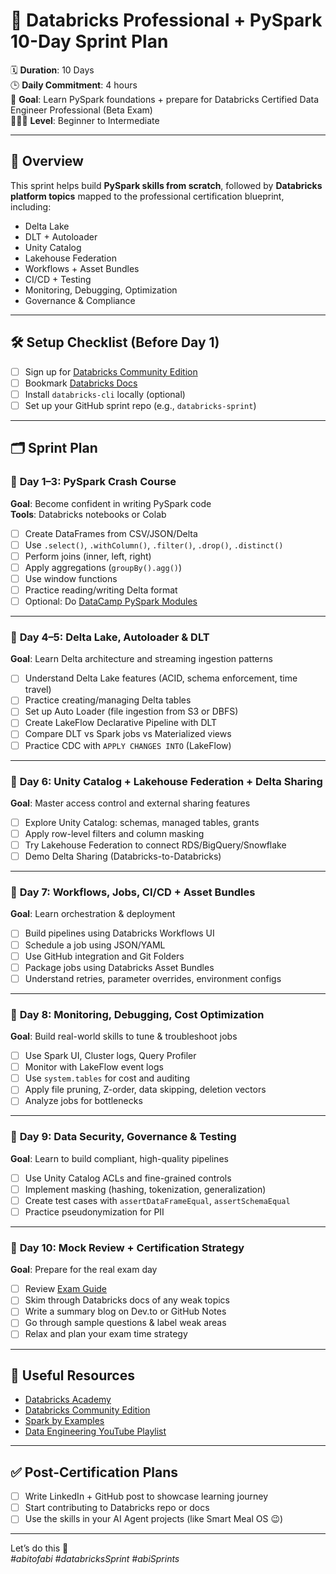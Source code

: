 # 🚀 Databricks Professional + PySpark 10-Day Sprint Plan

🗓️ **Duration**: 10 Days  
🕒 **Daily Commitment**: 4 hours  
🎯 **Goal**: Learn PySpark foundations + prepare for Databricks Certified Data Engineer Professional (Beta Exam)  
👩🏻‍💻 **Level**: Beginner to Intermediate  

---

## 🧠 Overview

This sprint helps build **PySpark skills from scratch**, followed by **Databricks platform topics** mapped to the professional certification blueprint, including:

- Delta Lake
- DLT + Autoloader
- Unity Catalog
- Lakehouse Federation
- Workflows + Asset Bundles
- CI/CD + Testing
- Monitoring, Debugging, Optimization
- Governance & Compliance

---

## 🛠️ Setup Checklist (Before Day 1)

- [ ] Sign up for [Databricks Community Edition](https://community.cloud.databricks.com/)
- [ ] Bookmark [Databricks Docs](https://docs.databricks.com/)
- [ ] Install `databricks-cli` locally (optional)
- [ ] Set up your GitHub sprint repo (e.g., `databricks-sprint`)

---

## 🗂️ Sprint Plan

### 📅 **Day 1–3: PySpark Crash Course**

**Goal**: Become confident in writing PySpark code  
**Tools**: Databricks notebooks or Colab

- [ ] Create DataFrames from CSV/JSON/Delta
- [ ] Use `.select()`, `.withColumn()`, `.filter()`, `.drop()`, `.distinct()`
- [ ] Perform joins (inner, left, right)
- [ ] Apply aggregations (`groupBy().agg()`)
- [ ] Use window functions
- [ ] Practice reading/writing Delta format
- [ ] Optional: Do [DataCamp PySpark Modules](https://www.datacamp.com/)

---

### 📅 **Day 4–5: Delta Lake, Autoloader & DLT**

**Goal**: Learn Delta architecture and streaming ingestion patterns

- [ ] Understand Delta Lake features (ACID, schema enforcement, time travel)
- [ ] Practice creating/managing Delta tables
- [ ] Set up Auto Loader (file ingestion from S3 or DBFS)
- [ ] Create LakeFlow Declarative Pipeline with DLT
- [ ] Compare DLT vs Spark jobs vs Materialized views
- [ ] Practice CDC with `APPLY CHANGES INTO` (LakeFlow)

---

### 📅 **Day 6: Unity Catalog + Lakehouse Federation + Delta Sharing**

**Goal**: Master access control and external sharing features

- [ ] Explore Unity Catalog: schemas, managed tables, grants
- [ ] Apply row-level filters and column masking
- [ ] Try Lakehouse Federation to connect RDS/BigQuery/Snowflake
- [ ] Demo Delta Sharing (Databricks-to-Databricks)

---

### 📅 **Day 7: Workflows, Jobs, CI/CD + Asset Bundles**

**Goal**: Learn orchestration & deployment

- [ ] Build pipelines using Databricks Workflows UI
- [ ] Schedule a job using JSON/YAML
- [ ] Use GitHub integration and Git Folders
- [ ] Package jobs using Databricks Asset Bundles
- [ ] Understand retries, parameter overrides, environment configs

---

### 📅 **Day 8: Monitoring, Debugging, Cost Optimization**

**Goal**: Build real-world skills to tune & troubleshoot jobs

- [ ] Use Spark UI, Cluster logs, Query Profiler
- [ ] Monitor with LakeFlow event logs
- [ ] Use `system.tables` for cost and auditing
- [ ] Apply file pruning, Z-order, data skipping, deletion vectors
- [ ] Analyze jobs for bottlenecks

---

### 📅 **Day 9: Data Security, Governance & Testing**

**Goal**: Learn to build compliant, high-quality pipelines

- [ ] Use Unity Catalog ACLs and fine-grained controls
- [ ] Implement masking (hashing, tokenization, generalization)
- [ ] Create test cases with `assertDataFrameEqual`, `assertSchemaEqual`
- [ ] Practice pseudonymization for PII

---

### 📅 **Day 10: Mock Review + Certification Strategy**

**Goal**: Prepare for the real exam day

- [ ] Review [Exam Guide](https://www.databricks.com/learn/certification/data-engineer-professional)
- [ ] Skim through Databricks docs of any weak topics
- [ ] Write a summary blog on Dev.to or GitHub Notes
- [ ] Go through sample questions & label weak areas
- [ ] Relax and plan your exam time strategy

---

## 📌 Useful Resources

- [Databricks Academy](https://academy.databricks.com/)
- [Databricks Community Edition](https://community.cloud.databricks.com/)
- [Spark by Examples](https://sparkbyexamples.com/)
- [Data Engineering YouTube Playlist](https://www.youtube.com/results?search_query=data+engineering+databricks)

---

## ✅ Post-Certification Plans

- [ ] Write LinkedIn + GitHub post to showcase learning journey
- [ ] Start contributing to Databricks repo or docs
- [ ] Use the skills in your AI Agent projects (like Smart Meal OS 😉)

---

Let’s do this 💪  
_#abitofabi #databricksSprint #abiSprints_
